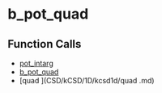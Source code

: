 # b_pot_quad

## Function Calls
- [pot_intarg](pot_intarg.md)
- [b_pot_quad](b_pot_quad.md)
- [quad ](CSD/kCSD/1D/kcsd1d/quad .md)
